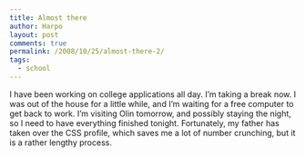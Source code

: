 ```yaml
---
title: Almost there
author: Harpo
layout: post
comments: true
permalink: /2008/10/25/almost-there-2/
tags:
  - school
---
```

I have been working on college applications all day. I&#8217;m taking a break now. I was out of the house for a little while, and I&#8217;m waiting for a free computer to get back to work. I&#8217;m visiting Olin tomorrow, and possibly staying the night, so I need to have everything finished tonight. Fortunately, my father has taken over the CSS profile, which saves me a lot of number crunching, but it is a rather lengthy process.